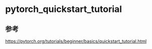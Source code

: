 # pytorch_quickstart_tutorial
## 参考
https://pytorch.org/tutorials/beginner/basics/quickstart_tutorial.html